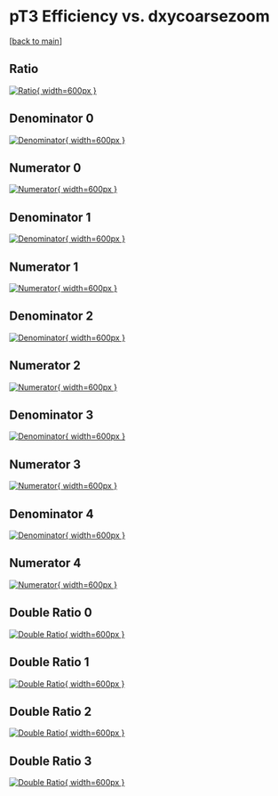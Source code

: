 # pT3 Efficiency vs. dxycoarsezoom

[[back to main](./)]



## Ratio

[![Ratio](../mtv/var/pT3_base_11_1_eff_dxycoarsezoom.png){ width=600px }](../mtv/var/pT3_base_11_1_eff_dxycoarsezoom.pdf)

## Denominator 0

[![Denominator](../mtv/den/pT3_base_11_1_eff_dxycoarsezoom_den0.png){ width=600px }](../mtv/den/pT3_base_11_1_eff_dxycoarsezoom_den0.pdf)

## Numerator 0

[![Numerator](../mtv/num/pT3_base_11_1_eff_dxycoarsezoom_num0.png){ width=600px }](../mtv/num/pT3_base_11_1_eff_dxycoarsezoom_num0.pdf)

## Denominator 1

[![Denominator](../mtv/den/pT3_base_11_1_eff_dxycoarsezoom_den1.png){ width=600px }](../mtv/den/pT3_base_11_1_eff_dxycoarsezoom_den1.pdf)

## Numerator 1

[![Numerator](../mtv/num/pT3_base_11_1_eff_dxycoarsezoom_num1.png){ width=600px }](../mtv/num/pT3_base_11_1_eff_dxycoarsezoom_num1.pdf)

## Denominator 2

[![Denominator](../mtv/den/pT3_base_11_1_eff_dxycoarsezoom_den2.png){ width=600px }](../mtv/den/pT3_base_11_1_eff_dxycoarsezoom_den2.pdf)

## Numerator 2

[![Numerator](../mtv/num/pT3_base_11_1_eff_dxycoarsezoom_num2.png){ width=600px }](../mtv/num/pT3_base_11_1_eff_dxycoarsezoom_num2.pdf)

## Denominator 3

[![Denominator](../mtv/den/pT3_base_11_1_eff_dxycoarsezoom_den3.png){ width=600px }](../mtv/den/pT3_base_11_1_eff_dxycoarsezoom_den3.pdf)

## Numerator 3

[![Numerator](../mtv/num/pT3_base_11_1_eff_dxycoarsezoom_num3.png){ width=600px }](../mtv/num/pT3_base_11_1_eff_dxycoarsezoom_num3.pdf)

## Denominator 4

[![Denominator](../mtv/den/pT3_base_11_1_eff_dxycoarsezoom_den4.png){ width=600px }](../mtv/den/pT3_base_11_1_eff_dxycoarsezoom_den4.pdf)

## Numerator 4

[![Numerator](../mtv/num/pT3_base_11_1_eff_dxycoarsezoom_num4.png){ width=600px }](../mtv/num/pT3_base_11_1_eff_dxycoarsezoom_num4.pdf)

## Double Ratio 0

[![Double Ratio](../mtv/ratio/pT3_base_11_1_eff_dxycoarsezoom_ratio0.png){ width=600px }](../mtv/ratio/pT3_base_11_1_eff_dxycoarsezoom_ratio0.pdf)

## Double Ratio 1

[![Double Ratio](../mtv/ratio/pT3_base_11_1_eff_dxycoarsezoom_ratio1.png){ width=600px }](../mtv/ratio/pT3_base_11_1_eff_dxycoarsezoom_ratio1.pdf)

## Double Ratio 2

[![Double Ratio](../mtv/ratio/pT3_base_11_1_eff_dxycoarsezoom_ratio2.png){ width=600px }](../mtv/ratio/pT3_base_11_1_eff_dxycoarsezoom_ratio2.pdf)

## Double Ratio 3

[![Double Ratio](../mtv/ratio/pT3_base_11_1_eff_dxycoarsezoom_ratio3.png){ width=600px }](../mtv/ratio/pT3_base_11_1_eff_dxycoarsezoom_ratio3.pdf)

